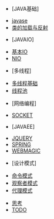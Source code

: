 * [JAVA基础]
 - [javase](javase/basic.md)
 - [类的加载与反射](javase/class.md)
* [JAVAIO]
 - [基本IO](io/basicio.md)
 - [NIO](io/nio.md)
* [多线程]
 - [多线程基础](thread/basic.md)
 - [线程池](thread/threadpool.md)
* [网络编程] 
 - [SOCKET](net/socket.md)
* [JAVAEE]
 - [JQUERY](javaee/jquery.md)
 - [SPRING](javaee/spring.md)
 - [WEBMAGIC](javaee/webmagic.md)
* [设计模式]
 - [命令模式](design/command.md)
 - [观察者模式](design/observe.md)
 - [代理模式](design/proxy.md)
* [思考](experience.md)
* [TODO](todo.md)
